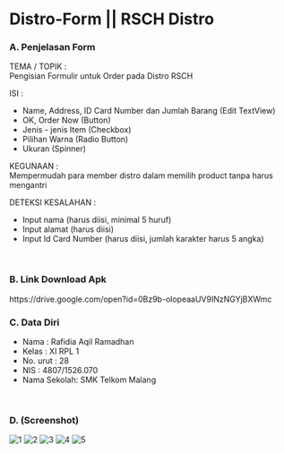# Distro-Form || RSCH Distro

### A. Penjelasan Form

TEMA / TOPIK : 
<br> Pengisian Formulir untuk Order pada Distro RSCH

ISI :
- Name, Address, ID Card Number dan Jumlah Barang (Edit TextView)
- OK, Order Now (Button)
- Jenis - jenis Item (Checkbox)
- Pilihan Warna (Radio Button)
- Ukuran (Spinner)

KEGUNAAN :
<br>Mempermudah para member distro dalam memilih product tanpa harus mengantri

DETEKSI KESALAHAN :
- Input nama (harus diisi, minimal 5 huruf)
- Input alamat (harus diisi)
- Input Id Card Number (harus diisi, jumlah karakter harus 5 angka)

<br>

### B. Link Download Apk
<p>https://drive.google.com/open?id=0Bz9b-olopeaaUV9INzNGYjBXWmc</p>

### C. Data Diri
- Nama        : Rafidia Aqil Ramadhan
- Kelas       : XI RPL 1
- No. urut    : 28
- NIS         : 4807/1526.070
- Nama Sekolah: SMK Telkom Malang

<br>

### D. (Screenshot)
![1](https://cloud.githubusercontent.com/assets/22127529/18554882/e6035866-7b8f-11e6-9989-79d7571dab6e.png)
![2](https://cloud.githubusercontent.com/assets/22127529/18554881/e5ff9604-7b8f-11e6-84e1-ce0333b55051.png)
![3](https://cloud.githubusercontent.com/assets/22127529/18554883/e60400b8-7b8f-11e6-9d7f-9b9cd216a279.png)
![4](https://cloud.githubusercontent.com/assets/22127529/18554884/e604077a-7b8f-11e6-90b2-d43ceda1bfc7.png)
![5](https://cloud.githubusercontent.com/assets/22127529/18554885/e60be29c-7b8f-11e6-9d3d-2bc4f5f5f533.png)
